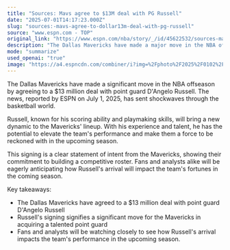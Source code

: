 ```yaml
---
title: "Sources: Mavs agree to $13M deal with PG Russell"
date: "2025-07-01T14:17:23.000Z"
slug: "sources:-mavs-agree-to-dollar13m-deal-with-pg-russell"
source: "www.espn.com - TOP"
original_link: "https://www.espn.com/nba/story/_/id/45622532/sources-mavs-agree-13m-deal-pg-dangelo-russell"
description: "The Dallas Mavericks have made a major move in the NBA offseason by signing point guard D'Angelo Russell to a $13 million deal, as reported by ESPN. Russell is known for his scoring ability and playmaking skills, which will bring a new dynamic to the Mavericks' lineup and potentially elevate the team's performance in the upcoming season.  This signing is a clear indication of the Mavericks' commitment to building a competitive roster and making a statement in the league. With Russell's experience and talent, the team is positioning itself to be a force to be reckoned with in the coming season. Fans and analysts will be eagerly anticipating how Russell's arrival will impact the team's fortunes on the court.  The addition of Russell to the Mavericks' roster is expected to have a significant impact on the team's overall performance and competitiveness. His skills and abilities as a point guard make him a valuable asset that could help the Mavericks make a strong push in the upcoming season. The team's fans and basketball enthusiasts will be closely watching to see how Russell's presence on the court will shape the Mavericks' success in the league.  Overall, the signing of D'Angelo Russell by the Dallas Mavericks represents a strategic move to strengthen the team and improve their chances of success in the upcoming NBA season. With Russell's talent and experience, the Mavericks are positioning themselves as a formidable contender in the league, and the basketball world will be closely following their progress with Russell leading the way on the court."
mode: "summarize"
used_openai: "true"
image: "https://a4.espncdn.com/combiner/i?img=%2Fphoto%2F2025%2F0102%2Fr1433966_1296x729_16%2D9.jpg"
---
```


The Dallas Mavericks have made a significant move in the NBA offseason by agreeing to a $13 million deal with point guard D'Angelo Russell. The news, reported by ESPN on July 1, 2025, has sent shockwaves through the basketball world.

Russell, known for his scoring ability and playmaking skills, will bring a new dynamic to the Mavericks' lineup. With his experience and talent, he has the potential to elevate the team's performance and make them a force to be reckoned with in the upcoming season.

This signing is a clear statement of intent from the Mavericks, showing their commitment to building a competitive roster. Fans and analysts alike will be eagerly anticipating how Russell's arrival will impact the team's fortunes in the coming season.

Key takeaways:
- The Dallas Mavericks have agreed to a $13 million deal with point guard D'Angelo Russell
- Russell's signing signifies a significant move for the Mavericks in acquiring a talented point guard
- Fans and analysts will be watching closely to see how Russell's arrival impacts the team's performance in the upcoming season.